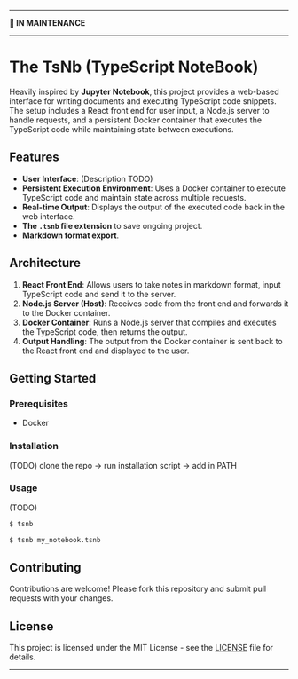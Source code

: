 **************
**🚧 IN MAINTENANCE**
**************

# The TsNb (TypeScript NoteBook)

Heavily inspired by **Jupyter Notebook**, this project provides a web-based interface for writing documents and executing TypeScript code snippets. 
The setup includes a React front end for user input, a Node.js server to handle requests, and a persistent Docker container that executes the TypeScript code while maintaining state between executions.

## Features

- **User Interface**: (Description TODO)
- **Persistent Execution Environment**: Uses a Docker container to execute TypeScript code and maintain state across multiple requests.
- **Real-time Output**: Displays the output of the executed code back in the web interface.
- **The `.tsnb` file extension** to save ongoing project.
- **Markdown format export**.

## Architecture

1. **React Front End**: Allows users to take notes in markdown format, input TypeScript code and send it to the server.
2. **Node.js Server (Host)**: Receives code from the front end and forwards it to the Docker container.
3. **Docker Container**: Runs a Node.js server that compiles and executes the TypeScript code, then returns the output.
4. **Output Handling**: The output from the Docker container is sent back to the React front end and displayed to the user.

## Getting Started

### Prerequisites

- Docker

### Installation
(TODO)
clone the repo -> run installation script -> add in PATH

### Usage
(TODO)
```bash
$ tsnb 
```
```bash
$ tsnb my_notebook.tsnb
```

## Contributing

Contributions are welcome! Please fork this repository and submit pull requests with your changes.

## License

This project is licensed under the MIT License - see the [LICENSE](LICENSE) file for details.

---


